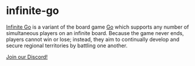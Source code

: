 # infinite-go

[Infinite Go](http://infinite-go.com) is a variant of the board game [Go](https://en.wikipedia.org/wiki/Go_(game)) which supports any number of simultaneous players on an infinite board. Because the game never ends, players cannot win or lose; instead, they aim to continually develop and secure regional territories by battling one another.

[Join our Discord!](https://discord.gg/dzhBtPZbEz)